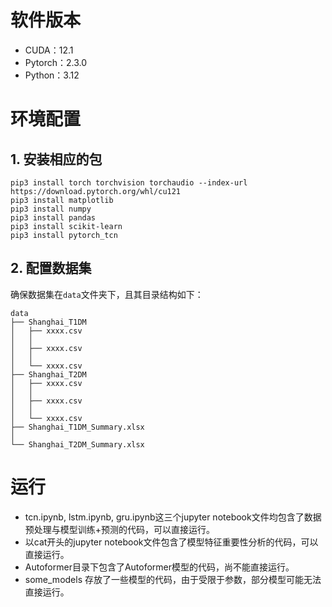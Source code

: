 # 软件版本
- CUDA：12.1
- Pytorch：2.3.0
- Python：3.12

# 环境配置
## 1. 安装相应的包
```shell
pip3 install torch torchvision torchaudio --index-url https://download.pytorch.org/whl/cu121
pip3 install matplotlib
pip3 install numpy
pip3 install pandas
pip3 install scikit-learn
pip3 install pytorch_tcn
```

## 2. 配置数据集
确保数据集在`data`文件夹下，且其目录结构如下：
```
data
├── Shanghai_T1DM
│   ├── xxxx.csv
│   │
│   ├── xxxx.csv
│   │   
│   └── xxxx.csv
├── Shanghai_T2DM
│   ├── xxxx.csv
│   │
│   ├── xxxx.csv
│   │
│   └── xxxx.csv
├── Shanghai_T1DM_Summary.xlsx
│
└── Shanghai_T2DM_Summary.xlsx
```

# 运行
- tcn.ipynb, lstm.ipynb, gru.ipynb这三个jupyter notebook文件均包含了数据预处理与模型训练+预测的代码，可以直接运行。
- 以cat开头的jupyter notebook文件包含了模型特征重要性分析的代码，可以直接运行。
- Autoformer目录下包含了Autoformer模型的代码，尚不能直接运行。
- some_models 存放了一些模型的代码，由于受限于参数，部分模型可能无法直接运行。


